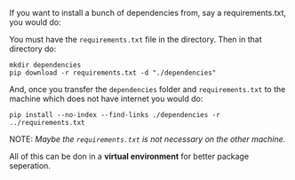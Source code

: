 If you want to install a bunch of dependencies from, say a requirements.txt, you would do:

You must have the `requirements.txt` file in the directory. Then in that directory do:
```
mkdir dependencies
pip download -r requirements.txt -d "./dependencies"
```

And, once you transfer the `dependencies` folder and `requirements.txt` to the machine which does not have internet you would do:
```
pip install --no-index --find-links ./dependencies -r ../requirements.txt
```
NOTE: *Maybe the `requirements.txt` is not necessary on the other machine.*

All of this can be don in a **virtual environment** for better package seperation.
